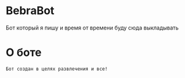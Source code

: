 # BebraBot
Бот который я пишу и время от времени буду сюда выкладывать

# О боте
```
Бот создан в целях развлечения и все!
```

